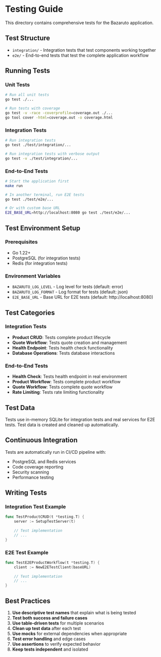 # Testing Guide

This directory contains comprehensive tests for the Bazaruto application.

## Test Structure

- `integration/` - Integration tests that test components working together
- `e2e/` - End-to-end tests that test the complete application workflow

## Running Tests

### Unit Tests
```bash
# Run all unit tests
go test ./...

# Run tests with coverage
go test -v -race -coverprofile=coverage.out ./...
go tool cover -html=coverage.out -o coverage.html
```

### Integration Tests
```bash
# Run integration tests
go test ./test/integration/...

# Run integration tests with verbose output
go test -v ./test/integration/...
```

### End-to-End Tests
```bash
# Start the application first
make run

# In another terminal, run E2E tests
go test ./test/e2e/...

# Or with custom base URL
E2E_BASE_URL=http://localhost:8080 go test ./test/e2e/...
```

## Test Environment Setup

### Prerequisites
- Go 1.22+
- PostgreSQL (for integration tests)
- Redis (for integration tests)

### Environment Variables
- `BAZARUTO_LOG_LEVEL` - Log level for tests (default: error)
- `BAZARUTO_LOG_FORMAT` - Log format for tests (default: json)
- `E2E_BASE_URL` - Base URL for E2E tests (default: http://localhost:8080)

## Test Categories

### Integration Tests
- **Product CRUD**: Tests complete product lifecycle
- **Quote Workflow**: Tests quote creation and management
- **Health Endpoint**: Tests health check functionality
- **Database Operations**: Tests database interactions

### End-to-End Tests
- **Health Check**: Tests health endpoint in real environment
- **Product Workflow**: Tests complete product workflow
- **Quote Workflow**: Tests complete quote workflow
- **Rate Limiting**: Tests rate limiting functionality

## Test Data

Tests use in-memory SQLite for integration tests and real services for E2E tests. Test data is created and cleaned up automatically.

## Continuous Integration

Tests are automatically run in CI/CD pipeline with:
- PostgreSQL and Redis services
- Code coverage reporting
- Security scanning
- Performance testing

## Writing Tests

### Integration Test Example
```go
func TestProductCRUD(t *testing.T) {
    server := SetupTestServer(t)
    
    // Test implementation
    // ...
}
```

### E2E Test Example
```go
func TestE2EProductWorkflow(t *testing.T) {
    client := NewE2ETestClient(baseURL)
    
    // Test implementation
    // ...
}
```

## Best Practices

1. **Use descriptive test names** that explain what is being tested
2. **Test both success and failure cases**
3. **Use table-driven tests** for multiple scenarios
4. **Clean up test data** after each test
5. **Use mocks** for external dependencies when appropriate
6. **Test error handling** and edge cases
7. **Use assertions** to verify expected behavior
8. **Keep tests independent** and isolated

